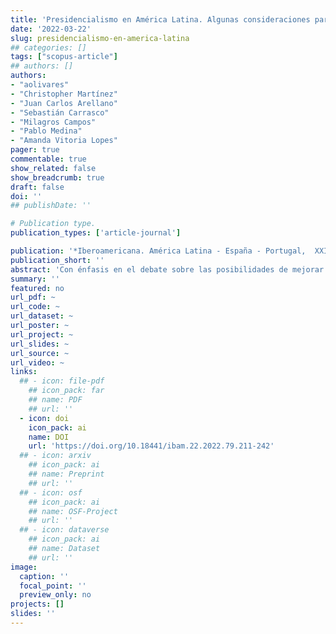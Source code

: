 ```yaml
---
title: 'Presidencialismo en América Latina. Algunas consideraciones para el debate'
date: '2022-03-22'
slug: presidencialismo-en-america-latina
## categories: []
tags: ["scopus-article"]
## authors: []
authors:
- "aolivares"
- "Christopher Martínez"
- "Juan Carlos Arellano"
- "Sebastián Carrasco"
- "Milagros Campos"
- "Pablo Medina"
- "Amanda Vitoria Lopes"
pager: true
commentable: true
show_related: false
show_breadcrumb: true
draft: false
doi: ''
## publishDate: ''

# Publication type.
publication_types: ['article-journal']

publication: '*Iberoamericana. América Latina - España - Portugal,  XXII*(79), 211-242'
publication_short: ''
abstract: 'Con énfasis en el debate sobre las posibilidades de mejorar esta forma de gobierno, en esta sección se analiza, desde perspectivas teóricas y empíricas, cómo funciona el sistema presidencial en la región. Se trata primero la concentración del poder en el ejecutivo y luego se analizan experiencias nacionales con diversidad de funcionamiento de las coaliciones, el poder presidencial y la relación ejecutivo-legislativo. Se sostiene que, en contra de lo que afirmaba parte de ciencia política del siglo pasado, el presidencialismo ofrece posibilidades para que el líder del ejecutivo pueda negociar, cooperar y llevar a cabo su plan de gobierno. Para ello, es de vital importancia que los poderes del Estado sean equilibrados.'
summary: ''
featured: no
url_pdf: ~
url_code: ~
url_dataset: ~
url_poster: ~
url_project: ~
url_slides: ~
url_source: ~
url_video: ~
links:
  ## - icon: file-pdf
    ## icon_pack: far
    ## name: PDF
    ## url: ''
  - icon: doi
    icon_pack: ai
    name: DOI
    url: 'https://doi.org/10.18441/ibam.22.2022.79.211-242'
  ## - icon: arxiv
    ## icon_pack: ai
    ## name: Preprint
    ## url: ''
  ## - icon: osf
    ## icon_pack: ai
    ## name: OSF-Project
    ## url: ''
  ## - icon: dataverse
    ## icon_pack: ai
    ## name: Dataset
    ## url: ''
image:
  caption: ''
  focal_point: ''
  preview_only: no
projects: []
slides: ''
---
```


